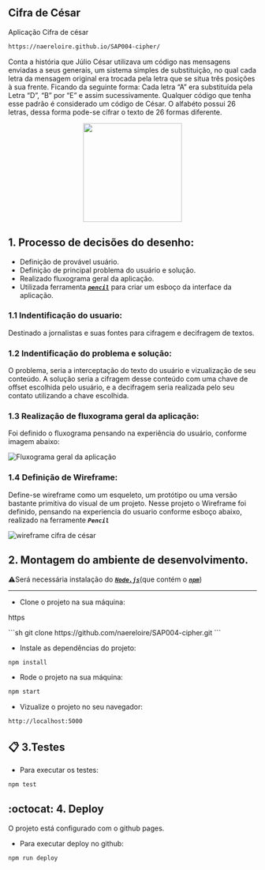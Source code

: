 

## Cifra de César
Aplicação Cifra de césar
```sh
https://naereloire.github.io/SAP004-cipher/
```

Conta a história que Júlio César utilizava um código nas mensagens enviadas a seus generais,
um sistema simples de substituição, no qual cada letra da mensagem original era trocada pela
letra que se situa três posições à sua frente. Ficando da seguinte forma:
Cada letra “A” era substituída pela Letra “D”, “B” por “E” e assim sucessivamente.
Qualquer código que tenha esse padrão é considerado um código de César.
O alfabéto possui 26 letras, dessa forma pode-se cifrar o texto de 26 formas diferente.
<p align="center">
<img src="https://media.giphy.com/media/4bSoQR9w5h0TC/giphy.gif" width="200" heigth="200"> 
</p>

## 1. Processo de decisões do desenho:
* Definição de provável usuário. 
* Definição de principal problema do usuário e solução.
* Realizado fluxograma geral da aplicação.
* Utilizada ferramenta [<code>***pencil***</code>](https://pencil.evolus.vn/) para criar um esboço da interface da aplicação.

### 1.1 Indentificação do usuario:
Destinado a jornalistas e suas fontes para cifragem e decifragem de textos.

### 1.2 Indentificação do problema e solução:
O problema, seria a interceptação do texto do usuário e vizualização de seu conteúdo.
A solução seria a cifragem desse conteúdo com uma chave de offset escolhida pelo usuário, e a decifragem seria realizada pelo seu contato utilizando a chave escolhida.

### 1.3 Realização de fluxograma geral da aplicação:
Foi definido o fluxograma pensando na experiência do usuário, conforme imagem abaixo:


![Fluxograma geral da aplicação](img_readme/fluxograma_geral.jpg)

### 1.4 Definição de Wireframe:
Define-se wireframe como um esqueleto, um protótipo ou uma versão bastante primitiva do visual de um projeto.
Nesse projeto o Wireframe foi definido, pensando na experiencia do usuario conforme esboço abaixo, realizado na ferramente <code>***Pencil***</code>


![wireframe cifra de césar](img_readme/pagina_result.png)

## 2. Montagem do ambiente de desenvolvimento.

:warning:Será necessária instalação do [<code>***Node.js***</code>](https://nodejs.org/en/)(que contém o [<code>***npm***</code>](https://docs.npmjs.com/))
****

* Clone o projeto na sua máquina:

<p>https</p>
```sh
git clone https://github.com/naereloire/SAP004-cipher.git
```

* Instale as dependências do projeto: 
```sh
npm install
```
* Rode o projeto na sua máquina:
```sh
npm start
```
* Vizualize o projeto no seu navegador:
```sh
http://localhost:5000
```
## :clipboard: 3.Testes
* Para executar os testes:
```sh
npm test
```
## :octocat: 4. Deploy
O projeto está configurado com o github pages.
* Para executar deploy no github:
```sh
npm run deploy
```










<!-- ctrl+shift+v pré vizualizar -->